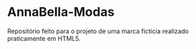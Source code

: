 # AnnaBella-Modas
Repositório feito para o projeto de uma marca fictícia realizado praticamente em HTML5.
